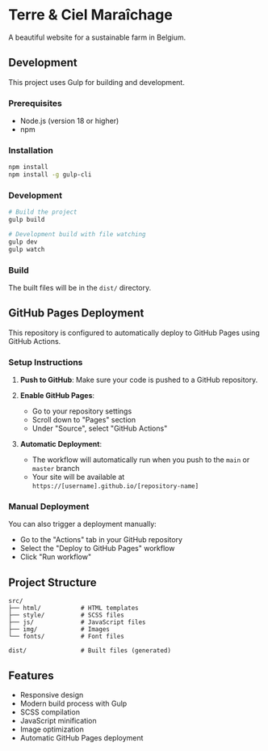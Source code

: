 # Terre & Ciel Maraîchage

A beautiful website for a sustainable farm in Belgium.

## Development

This project uses Gulp for building and development.

### Prerequisites

- Node.js (version 18 or higher)
- npm

### Installation

```bash
npm install
npm install -g gulp-cli
```

### Development

```bash
# Build the project
gulp build

# Development build with file watching
gulp dev
gulp watch
```

### Build

The built files will be in the `dist/` directory.

## GitHub Pages Deployment

This repository is configured to automatically deploy to GitHub Pages using GitHub Actions.

### Setup Instructions

1. **Push to GitHub**: Make sure your code is pushed to a GitHub repository.

2. **Enable GitHub Pages**:
   - Go to your repository settings
   - Scroll down to "Pages" section
   - Under "Source", select "GitHub Actions"

3. **Automatic Deployment**:
   - The workflow will automatically run when you push to the `main` or `master` branch
   - Your site will be available at `https://[username].github.io/[repository-name]`

### Manual Deployment

You can also trigger a deployment manually:
- Go to the "Actions" tab in your GitHub repository
- Select the "Deploy to GitHub Pages" workflow
- Click "Run workflow"

## Project Structure

```
src/
├── html/           # HTML templates
├── style/          # SCSS files
├── js/             # JavaScript files
├── img/            # Images
└── fonts/          # Font files

dist/               # Built files (generated)
```

## Features

- Responsive design
- Modern build process with Gulp
- SCSS compilation
- JavaScript minification
- Image optimization
- Automatic GitHub Pages deployment